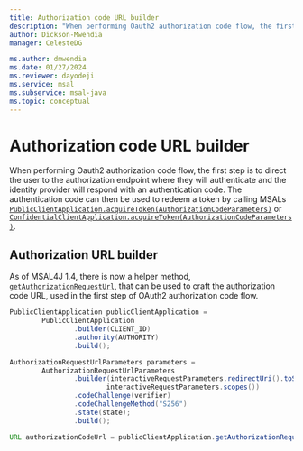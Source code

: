 ```yaml
---
title: Authorization code URL builder
description: "When performing Oauth2 authorization code flow, the first step is to direct the user to the authorization endpoint, where they will authenticate, and the identity provider will respond with an authentication code."
author: Dickson-Mwendia
manager: CelesteDG

ms.author: dmwendia
ms.date: 01/27/2024
ms.reviewer: dayodeji
ms.service: msal
ms.subservice: msal-java
ms.topic: conceptual
---
```


# Authorization code URL builder

When performing Oauth2 authorization code flow, the first step is to direct the user to the authorization endpoint where they will authenticate and the identity provider will respond with an authentication code. The authentication code can then be used to redeem a token by calling MSALs [`PublicClientApplication.acquireToken(AuthorizationCodeParameters)`](xref:com.microsoft.aad.msal4j.AbstractClientApplicationBase.acquireToken(com.microsoft.aad.msal4j.AuthorizationCodeParameters)) or [`ConfidentialClientApplication.acquireToken(AuthorizationCodeParameters)`](xref:com.microsoft.aad.msal4j.AbstractClientApplicationBase.acquireToken(com.microsoft.aad.msal4j.AuthorizationCodeParameters)).

## Authorization URL builder

As of MSAL4J 1.4, there is now a helper method, [`getAuthorizationRequestUrl`](xref:com.microsoft.aad.msal4j.AbstractClientApplicationBase.getAuthorizationRequestUrl(com.microsoft.aad.msal4j.AuthorizationRequestUrlParameters)), that can be used to craft the authorization code URL, used in the first step of OAuth2 authorization code flow.

```java
PublicClientApplication publicClientApplication =
        PublicClientApplication
                .builder(CLIENT_ID)
                .authority(AUTHORITY)
                .build();

AuthorizationRequestUrlParameters parameters =
        AuthorizationRequestUrlParameters
                .builder(interactiveRequestParameters.redirectUri().toString(),
                        interactiveRequestParameters.scopes())
                .codeChallenge(verifier)
                .codeChallengeMethod("S256")
                .state(state);
                .build();

URL authorizationCodeUrl = publicClientApplication.getAuthorizationRequestUrl(parameters);
```
